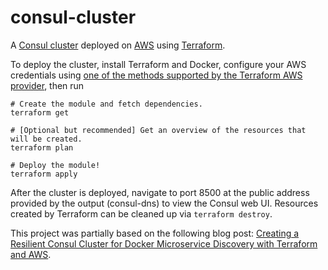 # consul-cluster

A [Consul cluster](https://www.consul.io/) deployed on [AWS](https://aws.amazon.com) using [Terraform](https://www.terraform.io/).

To deploy the cluster, install Terraform and Docker, configure your AWS credentials using [one of the methods supported by the Terraform AWS provider](https://www.terraform.io/docs/providers/aws/index.html), then run

```
# Create the module and fetch dependencies.
terraform get

# [Optional but recommended] Get an overview of the resources that will be created.
terraform plan

# Deploy the module!
terraform apply
```

After the cluster is deployed, navigate to port 8500 at the public address provided by the output (consul-dns) to view the Consul web UI. Resources created by Terraform can be cleaned up via `terraform destroy`.

This project was partially based on the following blog post: [Creating a Resilient Consul Cluster for Docker Microservice Discovery with Terraform and AWS](http://www.dwmkerr.com/creating-a-resilient-consul-cluster-for-docker-microservice-discovery-with-terraform-and-aws/).
